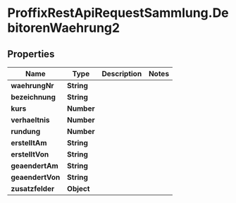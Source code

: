# ProffixRestApiRequestSammlung.DebitorenWaehrung2

## Properties
Name | Type | Description | Notes
------------ | ------------- | ------------- | -------------
**waehrungNr** | **String** |  | 
**bezeichnung** | **String** |  | 
**kurs** | **Number** |  | 
**verhaeltnis** | **Number** |  | 
**rundung** | **Number** |  | 
**erstelltAm** | **String** |  | 
**erstelltVon** | **String** |  | 
**geaendertAm** | **String** |  | 
**geaendertVon** | **String** |  | 
**zusatzfelder** | **Object** |  | 


